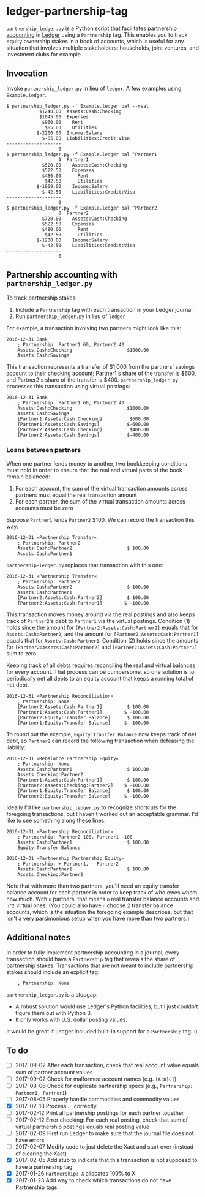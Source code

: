 # ledger-partnership-tag #

`partnership_ledger.py` is a Python script that facilitates
[partnership accounting](https://en.wikipedia.org/wiki/Partnership_accounting)
in [Ledger](http://www.ledger-cli.org/) using a `Partnership` tag. This
enables you to track equity ownership stakes in a book of accounts,
which is useful for any situation that involves multiple stakeholders:
households, joint ventures, and investment clubs for example.

## Invocation ##

Invoke `partnership_ledger.py` in lieu of `ledger`. A few examples using
`Example.ledger`.

    $ partnership_ledger.py -f Example.ledger bal --real
                $1240.00  Assets:Cash:Checking
                $1045.00  Expenses
                 $960.00    Rent
                  $85.00    Utilities
               $-2200.00  Income:Salary
                 $-85.00  Liabilities:Credit:Visa
    --------------------
                       0
    $ partnership_ledger.py -f Example.ledger bal ^Partner1
                       0  Partner1
                 $520.00    Assets:Cash:Checking
                 $522.50    Expenses
                 $480.00      Rent
                  $42.50      Utilities
               $-1000.00    Income:Salary
                 $-42.50    Liabilities:Credit:Visa
    --------------------
                       0
    $ partnership_ledger.py -f Example.ledger bal ^Partner2
                       0  Partner2
                 $720.00    Assets:Cash:Checking
                 $522.50    Expenses
                 $480.00      Rent
                  $42.50      Utilities
               $-1200.00    Income:Salary
                 $-42.50    Liabilities:Credit:Visa
    --------------------
                       0

## Partnership accounting with `partnership_ledger.py` ##

To track partnership stakes:

1. Include a `Partnership` tag with each transaction in your Ledger
   journal
2. Run `partnership_ledger.py` in lieu of `ledger`

For example, a transaction involving two partners might look like this:

    2016-12-31 Bank
        ; Partnership: Partner1 60, Partner2 40
	    Assets:Cash:Checking                    $1000.00
	    Assets:Cash:Savings

This transaction represents a transfer of $1,000 from the partners'
savings account to their checking account; Partner1's share of the
transfer is $600, and Partner2's share of the transfer is $400.
`partnership_ledger.py` processes this transaction using virtual
postings:

    2016-12-31 Bank
        ; Partnership: Partner1 60, Partner2 40
	    Assets:Cash:Checking                    $1000.00
	    Assets:Cash:Savings
	    [Partner1:Assets:Cash:Checking]          $600.00
	    [Partner1:Assets:Cash:Savings]          $-600.00
	    [Partner2:Assets:Cash:Checking]          $400.00
	    [Partner2:Assets:Cash:Savings]          $-400.00

### Loans between partners

When one partner lends money to another, two bookkeeping conditions
must hold in order to ensure that the real and virtual parts of the
book remain balanced:

1.  For each account, the sum of the virtual transaction amounts
    across partners must equal the real transaction amount
2.  For each partner, the sum of the virtual transaction amounts
    across accounts must be zero

Suppose `Partner1` lends `Partner2` $100. We can record the
transaction this way:

    2016-12-31 »Partnership Transfer«
        ; Partnership: Partner2
        Assets:Cash:Partner2                    $ 100.00
        Assets:Cash:Partner1

`partnership-ledger.py` replaces that transaction with this one:

    2016-12-31 »Partnership Transfer«
        ; Partnership: Partner2
        Assets:Cash:Partner2                    $ 100.00
        Assets:Cash:Partner1
        [Partner2:Assets:Cash:Partner2]         $ 100.00
        [Partner2:Assets:Cash:Partner1]        $ -100.00

This transaction moves money around via the real postings and also
keeps track of `Partner2`'s debt to `Partner1` via the virtual
postings. Condition (1) holds since the amount for
`[Partner2:Assets:Cash:Partner2]` equals that for
`Assets:Cash:Partner2`, and the amount for
`[Partner2:Assets:Cash:Partner1]` equals that for
`Assets:Cash:Partner1`. Condition (2) holds since the amounts for
`[Partner2:Assets:Cash:Partner2]` and
`[Partner2:Assets:Cash:Partner1]` sum to zero.

Keeping track of all debts requires reconciling the real and virtual
balances for every account. That process can be cumbersome, so one
solution is to periodically net all debts to an equity account that
keeps a running total of net debt.

    2016-12-31 »Partnership Reconciliation«
        ; Partnership: None
        [Partner2:Assets:Cash:Partner1]         $ 100.00
        [Partner1:Assets:Cash:Partner1]        $ -100.00
        [Partner2:Equity:Transfer Balance]      $ 100.00
        [Partner1:Equity:Transfer Balance]     $ -100.00

To round out the example, `Equity:Transfer Balance` now keeps track of
net debt, so `Partner2` can record the following transaction when
defeasing the liability:

    2016-12-31 »Rebalance Partnership Equity«
        ; Partnership: None
        Assets:Cash:Partner1                    $ 100.00
        Assets:Checking:Partner2
        [Partner1:Assets:Cash:Partner1]         $ 100.00
        [Partner2:Assets:Checking:Partner2]    $ -100.00
        [Partner1:Equity:Transfer Balance]      $ 100.00
        [Partner2:Equity:Transfer Balance]     $ -100.00

Ideally I'd like `partnership_ledger.py` to recognize shortcuts for
the foregoing transactions, but I haven't worked out an acceptable
grammar. I'd like to see something along these lines:

    2016-12-31 »Partnership Reconciliation«
        ; Partnership: Partner2 100, Partner1 -100
        Assets:Cash:Partner1                    $ 100.00
        Equity:Transfer Balance

    2016-12-31 »Partnership Partnership Equity«
        ; Partnership: + Partner1, - Partner2
        Assets:Cash:Partner1                    $ 100.00
        Assets:Checking:Partner2

Note that with more than two partners, you'll need an equity transfer
balance account for each partner in order to keep track of who owes
whom how much. With `n` partners, that means `n` real transfer balance
accounts and `n^2` virtual ones. (You could also have `n` choose 2
transfer balance accounts, which is the situation the foregoing
example describes, but that isn't a very parsimonious setup when you
have more than two partners.)

## Additional notes ##

In order to fully implement partnership accounting in a journal, every
transaction should have a `Partnership` tag that reveals the share of
partnership stakes. Transactions that are not meant to include
partnership stakes should include an explicit tag:

        ; Partnership: None

`partnership_ledger.py` is a stopgap:

- A robust solution would use Ledger's Python facilities, but I just
  couldn't figure them out with Python 3.
- It only works with U.S. dollar posting values.

It would be great if Ledger included built-in support for a
`Partnership` tag. :)

## To do ##

- [ ] 2017-09-02 After each transaction, check that real account value
  equals sum of partner account values
- [ ] 2017-09-02 Check for malformed account names (e.g. `[A:B]C]`)
- [ ] 2017-08-06 Check for duplicate partnership specs (e.g.,
  `Partnership: Partner1, Partner1`)
- [ ] 2017-08-05 Properly handle commodities and commodity values
- [x] 2017-02-18 Process `、` correctly
- [ ] 2017-02-12 Print all partnership postings for each partner
  together
- [ ] 2017-02-12 Error checking: For each real posting, check that sum
  of virtual partnership postings equals real posting value
- [ ] 2017-02-09 First run Ledger to make sure that the journal file
  does not have errors
- [ ] 2017-02-07 Modify code to just delete the Xact and start over
  (instead of clearing the Xact)
- [x] 2017-02-05 Add stub to indicate that this transaction is not
  supposed to have a partnership tag
- [x] 2017-01-26 `Partnership: X` allocates 100% to X
- [x] 2017-01-23 Add way to check which transactions do not have
  Partnership tags
